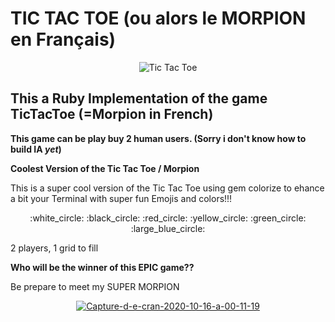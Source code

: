 # TIC TAC TOE (ou alors le MORPION en Français) 

<p align="center"><img src="https://images-eu.ssl-images-amazon.com/images/I/21sQ-B9eNlL.png"
     alt="Tic Tac Toe"
     style="float: center; margin: auto;" /></p>

## This a Ruby Implementation of the game TicTacToe (=Morpion in French)

**This game can be play buy 2 human users. (Sorry i don't know how to build IA ***yet***)**

**Coolest Version of the Tic Tac Toe / Morpion**

<p> This is a super cool version of the Tic Tac Toe using gem colorize to ehance a bit your Terminal with super fun Emojis and colors!!!</p>

<p align="center">
:white_circle:
:black_circle:
:red_circle:
:yellow_circle:
:green_circle:
:large_blue_circle:
</p>

<p> 2 players, 1 grid to fill</p>

**Who will be the winner of this EPIC game??**

<p>Be prepare to meet my SUPER MORPION</p>

<p align="center"><a href="https://ibb.co/m6StHBz"><img src="https://i.ibb.co/86X2jB8/Capture-d-e-cran-2020-10-16-a-00-11-19.png" alt="Capture-d-e-cran-2020-10-16-a-00-11-19"/></a></p>